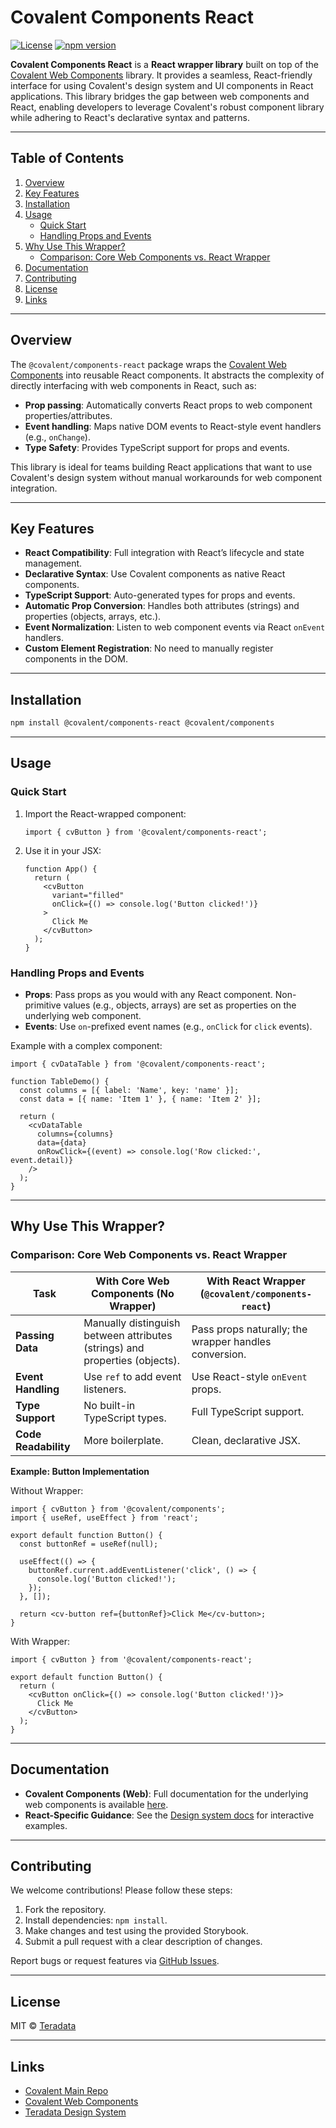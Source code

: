# Covalent Components React

[![License](https://img.shields.io/badge/License-MIT-blue.svg)](LICENSE)
[![npm version](https://badge.fury.io/js/@covalent%2Fcomponents-react.svg)](https://badge.fury.io/js/@covalent%2Fcomponents-react)

**Covalent Components React** is a **React wrapper library** built on top of the [Covalent Web Components](https://github.com/Teradata/covalent/tree/main/libs/components) library. It provides a seamless, React-friendly interface for using Covalent's design system and UI components in React applications. This library bridges the gap between web components and React, enabling developers to leverage Covalent's robust component library while adhering to React's declarative syntax and patterns.

---

## Table of Contents
1. [Overview](#overview)
2. [Key Features](#key-features)
3. [Installation](#installation)
4. [Usage](#usage)
   - [Quick Start](#quick-start)
   - [Handling Props and Events](#handling-props-and-events)
5. [Why Use This Wrapper?](#why-use-this-wrapper)
   - [Comparison: Core Web Components vs. React Wrapper](#comparison-core-web-components-vs-react-wrapper)
6. [Documentation](#documentation)
7. [Contributing](#contributing)
8. [License](#license)
9. [Links](#links)

---

## Overview
The `@covalent/components-react` package wraps the [Covalent Web Components](https://github.com/Teradata/covalent/tree/main/libs/components) into reusable React components. It abstracts the complexity of directly interfacing with web components in React, such as:
- **Prop passing**: Automatically converts React props to web component properties/attributes.
- **Event handling**: Maps native DOM events to React-style event handlers (e.g., `onChange`).
- **Type Safety**: Provides TypeScript support for props and events.

This library is ideal for teams building React applications that want to use Covalent's design system without manual workarounds for web component integration.

---

## Key Features
- **React Compatibility**: Full integration with React’s lifecycle and state management.
- **Declarative Syntax**: Use Covalent components as native React components.
- **TypeScript Support**: Auto-generated types for props and events.
- **Automatic Prop Conversion**: Handles both attributes (strings) and properties (objects, arrays, etc.).
- **Event Normalization**: Listen to web component events via React `onEvent` handlers.
- **Custom Element Registration**: No need to manually register components in the DOM.

---

## Installation
```bash
npm install @covalent/components-react @covalent/components
```

---

## Usage

### Quick Start
1. Import the React-wrapped component:
   ```tsx
   import { cvButton } from '@covalent/components-react';
   ```
2. Use it in your JSX:
   ```tsx
   function App() {
     return (
       <cvButton
         variant="filled"
         onClick={() => console.log('Button clicked!')}
       >
         Click Me
       </cvButton>
     );
   }
   ```

### Handling Props and Events
- **Props**: Pass props as you would with any React component. Non-primitive values (e.g., objects, arrays) are set as properties on the underlying web component.
- **Events**: Use `on`-prefixed event names (e.g., `onClick` for `click` events).

Example with a complex component:
```tsx
import { cvDataTable } from '@covalent/components-react';

function TableDemo() {
  const columns = [{ label: 'Name', key: 'name' }];
  const data = [{ name: 'Item 1' }, { name: 'Item 2' }];

  return (
    <cvDataTable
      columns={columns}
      data={data}
      onRowClick={(event) => console.log('Row clicked:', event.detail)}
    />
  );
}
```

---

## Why Use This Wrapper?

### Comparison: Core Web Components vs. React Wrapper
| Task                | With Core Web Components (No Wrapper)          | With React Wrapper (`@covalent/components-react`) |
|---------------------|-----------------------------------------------|---------------------------------------------------|
| **Passing Data**     | Manually distinguish between attributes (strings) and properties (objects). | Pass props naturally; the wrapper handles conversion. |
| **Event Handling**   | Use `ref` to add event listeners.             | Use React-style `onEvent` props.                   |
| **Type Support**     | No built-in TypeScript types.                 | Full TypeScript support.                          |
| **Code Readability** | More boilerplate.                             | Clean, declarative JSX.                           |

**Example: Button Implementation**

Without Wrapper:
```tsx
import { cvButton } from '@covalent/components';
import { useRef, useEffect } from 'react';

export default function Button() {
  const buttonRef = useRef(null);

  useEffect(() => {
    buttonRef.current.addEventListener('click', () => {
      console.log('Button clicked!');
    });
  }, []);

  return <cv-button ref={buttonRef}>Click Me</cv-button>;
}
```

With Wrapper:
```tsx
import { cvButton } from '@covalent/components-react';

export default function Button() {
  return (
    <cvButton onClick={() => console.log('Button clicked!')}>
      Click Me
    </cvButton>
  );
}
```

---

## Documentation
- **Covalent Components (Web)**: Full documentation for the underlying web components is available [here](https://github.com/Teradata/covalent/tree/main/libs/components).
- **React-Specific Guidance**: See the [Design system docs](h[ttps://teradata.github.io/covalent/](https://design.teradata.com/)) for interactive examples.

---

## Contributing
We welcome contributions! Please follow these steps:
1. Fork the repository.
2. Install dependencies: `npm install`.
3. Make changes and test using the provided Storybook.
4. Submit a pull request with a clear description of changes.

Report bugs or request features via [GitHub Issues](https://github.com/Teradata/covalent/issues).

---

## License
MIT © [Teradata](https://www.teradata.com/)

---

## Links
- [Covalent Main Repo](https://github.com/Teradata/covalent)
- [Covalent Web Components](https://github.com/Teradata/covalent/tree/main/libs/components)
- [Teradata Design System](https://design.teradata.com/)
